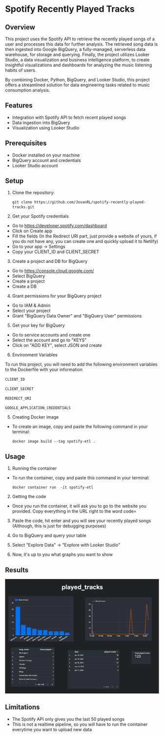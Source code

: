 
# Spotify Recently Played Tracks

## Overview
This project uses the Spotify API to retrieve the recently played songs of a user and processes this data for further analysis. The retrieved song data is then ingested into Google BigQuery, a fully-managed, serverless data warehouse, for storage and querying. Finally, the project utilizes Looker Studio, a data visualization and business intelligence platform, to create insightful visualizations and dashboards for analyzing the music listening habits of users.

By combining Docker, Python, BigQuery, and Looker Studio, this project offers a streamlined solution for data engineering tasks related to music consumption analysis. 

## Features
- Integration with Spotify API to fetch recent played songs
- Data ingestion into BigQuery
- Visualization using Looker Studio

## Prerequisites
- Docker installed on your machine
- BigQuery account and credentials
- Looker Studio account

## Setup
1. Clone the repository:
   ```
   git clone https://github.com/JovanRL/spotify-recently-played-tracks.git
   ```
2. Get your Spotify credentials
- Go to https://developer.spotify.com/dashboard
- Click on Create app
- Fill the fields (In the Redirect URI part, just provide a website of yours, if you do not have any, you can create one and quickly upload it to Netlify)
- Go to your app -> Settings
- Copy your CLIENT_ID and CLIENT_SECRET

3. Create a project and DB for BigQuery
- Go to https://console.cloud.google.com/
- Select BigQuery
- Create a project
- Create a DB

4. Grant permissions for your BigQuery project
- Go to IAM & Admin
- Select your project
- Grant "BigQuery Data Owner" and "BigQuery User" permissions 

5. Get your key for BigQuery
- Go to service accounts and create one
- Select the account and go to "KEYS"
- Click on "ADD  KEY", select JSON and create

6. Environment Variables

To run this project, you will need to add the following environment variables to the Dockerfile with your information

`CLIENT_ID`

`CLIENT_SECRET`

`REDIRECT_URI`

`GOOGLE_APPLICATION_CREDENTIALS`

5. Creating Docker image
- To create an image, copy and paste the following command in your terminal:
   ```
   docker image build --tag spotify-etl .

   ```

## Usage
1. Running the container
- To run the container, copy and paste this command in your terminal:
   ```
   docker container run  -it spotify-etl

   ```
2. Getting the code
- Once you run the container, it will ask you to go to the website you provided. Copy everything in the URL right to the word code=

3. Paste the code, hit enter and you will see your recently played songs (Although, this is just for debugging purposes)

4. Go to BigQuery and query your table

5. Select "Explore Data" -> "Explore with Looker Studio"

6. Now, it's up to you what graphs you want to show

## Results
![result](./images/result.png)

## Limitations
- The Spotify API only gives you the last 50 played songs
- This is not a realtime pipeline, so you will have to run the cointainer everytime you want to upload new data
